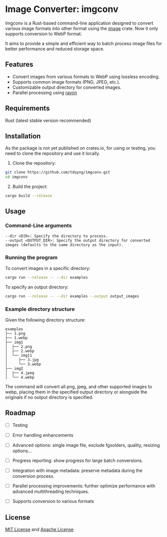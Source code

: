 # Image Converter: imgconv
Imgconv is a Rust-based command-line application designed to convert various image formats into other format using the [image](https://github.com/image-rs/image) crate.
Now it only supports conversion to WebP format.

It aims to provide a simple and efficient way to batch process image files for better performance and reduced storage space.

## Features
- Convert images from various formats to WebP using lossless encoding.
- Supports common image formats (PNG, JPEG, etc.).
- Customizable output directory for converted images.
- Parallel processing using [rayon](https://github.com/rayon-rs/rayon)

## Requirements
Rust (latest stable version recommended)

## Installation
As the package is not yet published on crates.io, for using or testing, you need to clone the repository and use it locally.

1. Clone the repository:

```bash
git clone https://github.com/tduyng/imgconv.git
cd imgconv
```

2. Build the project:

```bash
cargo build --release
```

## Usage
### Command-Line arguments
```
--dir <DIR>: Specify the directory to process.
--output <OUTPUT_DIR>: Specify the output directory for converted images (defaults to the same directory as the input).
```

### Running the program
To convert images in a specific directory:

```bash
cargo run --release -- --dir examples
````

To specify an output directory:

```bash
cargo run --release -- --dir examples --output output_images
```

### Example directory structure
Given the following directory structure:

```
examples
├── 1.png
├── 1.webp
├── img1
│  ├── 2.png
│  ├── 2.webp
│  └── img11
│     ├── 3.jpg
│     └── 3.webp
├── img2
│  ├── 4.jpeg
│  └── 4.webp
```

The command will convert all png, jpeg, and other supported images to webp, placing them in the specified output directory or alongside the originals if no output directory is specified.

## Roadmap
- [ ] Testing
- [ ] Error handling enhancements
- [ ] Advanced options: single image file, exclude fgsolders, quality, resizing options...
- [ ] Progress reporting: show progress for large batch conversions.
- [ ] Integration with image metadata: preserve metadata during the conversion process.
- [ ] Parallel processing improvements: further optimize performance with advanced multithreading techniques.
- [ ] Supports conversion to various formats


## License

[MIT License](./LICENCE_MIT) and [Apache License](./LICENSE_APACHE)



